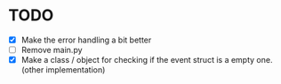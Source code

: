 # TODO

- [x] Make the error handling a bit better
- [ ] Remove main.py
- [x] Make a class / object for checking if the event struct is a empty one. (other implementation)
